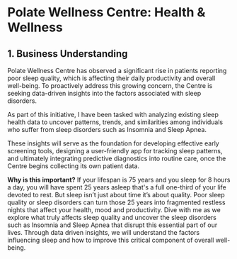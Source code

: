 # Polate Wellness Centre: Health & Wellness

## 1. Business Understanding
Polate Wellness Centre has observed a significant rise in patients reporting poor sleep quality, which is affecting their daily productivity and overall well-being. To proactively address this growing concern, the Centre is seeking data-driven insights into the factors associated with sleep disorders.

As part of this initiative, I have been tasked with analyzing existing sleep health data to uncover patterns, trends, and similarities among individuals who suffer from sleep disorders such as Insomnia and Sleep Apnea. 

These insights will serve as the foundation for developing effective early screening tools, designing a user-friendly app for tracking sleep patterns, and ultimately integrating predictive diagnostics into routine care, once the Centre begins collecting its own patient data.

**Why is this important?**
If your lifespan is 75 years and you sleep for 8 hours a day, you will have spent 25 years asleep that's a full one-third of your life devoted to rest.
But sleep isn’t just about time it’s about quality. Poor sleep quality or sleep disorders can turn those 25 years into fragmented restless nights that affect your health, mood and productivity.
Dive with me as we explore what truly affects sleep quality and uncover the sleep disorders such as Insomnia and Sleep Apnea that disrupt this essential part of our lives. Through data driven insights, we will understand the factors influencing sleep and how to improve this critical component of overall well-being.


